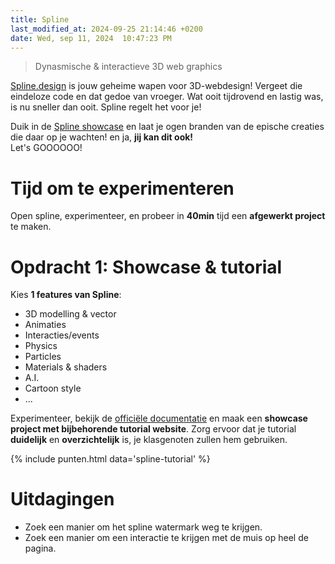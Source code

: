 ```yaml
---
title: Spline
last_modified_at: 2024-09-25 21:14:46 +0200
date: Wed, sep 11, 2024  10:47:23 PM
---
```


> Dynasmische & interactieve 3D web graphics

[Spline.design](https://spline.design/) is jouw geheime wapen voor 3D-webdesign! Vergeet die eindeloze code en dat gedoe van vroeger. Wat ooit tijdrovend en lastig was, is nu sneller dan ooit. Spline regelt het voor je!

Duik in de [Spline showcase](https://spline.design/examples) en laat je ogen branden van de epische creaties die daar op je wachten! en ja, **jij kan dit ook!**  
Let's GOOOOOO!

# Tijd om te experimenteren

Open spline, experimenteer, en probeer in **40min** tijd een **afgewerkt project** te maken.

# Opdracht 1: Showcase & tutorial

Kies **1 features van Spline**:
- 3D modelling & vector
- Animaties
- Interacties/events
- Physics
- Particles
- Materials & shaders
- A.I.
- Cartoon style
- ...

Experimenteer, bekijk de [officiële documentatie](https://docs.spline.design/doc/-getting-started/doc390iSGamE) en maak een **showcase project met bijbehorende tutorial website**.
Zorg ervoor dat je tutorial **duidelijk** en **overzichtelijk** is, je klasgenoten zullen hem gebruiken.

{% include punten.html data='spline-tutorial' %}

# Uitdagingen

- Zoek een manier om het spline watermark weg te krijgen.
- Zoek een manier om een interactie te krijgen met de muis op heel de pagina.

